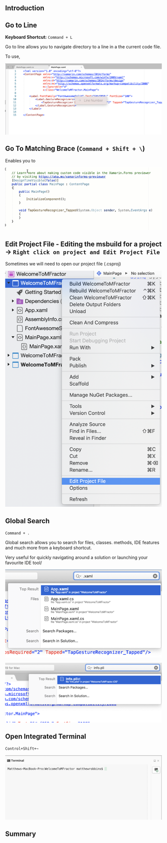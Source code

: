## Introduction


## Go to Line

**Keyboard Shortcut:** `Command + L`

Go to line allows you to navigate directory to a line in a the current code file.

To use,

![Using go to line](img/go-to-line.png)

## Go To Matching Brace (`Command + Shift + \`)

Enables you to

![Using go to matching brace](img/go-to-matching-brace.gif)

## Edit Project File - Editing the msbuild for a project -> `Right click on project and Edit Project File`

Sometimes we will need to open our project file (.csproj)

![Accessing the edit project file feature](img/edit-project-file.png)

## Global Search

`Command + .`

 Global search allows you to search for files, classes. methods, IDE features and much more from a keyboard shortcut.

 Very useful for quickly navigating around a solution or launching your favourite IDE tool/

 ![Global search by file extension](img/global-search-xaml.png)


  ![Global search by file extension](img/global-search-plist.png)

## Open Integrated Terminal

 `Control+Shift+~`

![The integrated terminal](img/integrated-terminal.png)

## Summary
